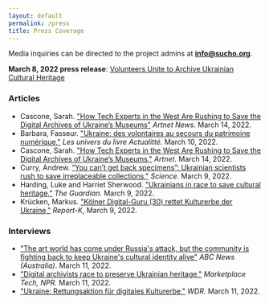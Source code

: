 ```yaml
---
layout: default
permalink: /press    
title: Press Coverage
---
```


Media inquiries can be directed to the project admins at **info@sucho.org**.

**March 8, 2022 press release**: [Volunteers Unite to Archive Ukrainian Cultural Heritage](/press-release-20220308-volunteers-unite)


### Articles
- Cascone, Sarah. ["How Tech Experts in the West Are Rushing to Save the Digital Archives of Ukraine’s Museums"](https://news.artnet.com/art-world/saving-ukrainian-cultural-heritage-online-2084036) *Artnet News*. March 14, 2022.
- Barbara, Fasseur. ["Ukraine: des volontaires au secours du patrimoine numérique,"](https://actualitte.com/article/105097/ressources/ukraine-des-volontaires-au-secours-du-patrimoine-numerique) *Les univers du livre Actualitté.* March 10, 2022.
- Cascone, Sarah. ["How Tech Experts in the West Are Rushing to Save the Digital Archives of Ukraine’s Museums,"](https://news.artnet.com/art-world/saving-ukrainian-cultural-heritage-online-2084036) *Artnet.* March 14, 2022.
- Curry, Andrew. [“You can’t get back specimens”: Ukrainian scientists rush to save irreplaceable collections,"](https://www.science.org/content/article/you-can-t-get-back-specimens-ukrainian-scientists-rush-save-irreplaceable-collections) *Science.* March 9, 2022.
- Harding, Luke and Harriet Sherwood. ["Ukrainians in race to save cultural heritage,"](https://www.theguardian.com/world/2022/mar/09/ukrainians-in-race-to-save-a-nations-cultural-heritage) *The Guardian.* March 9, 2022.
- Krücken, Markus. ["Kölner Digital-Guru (30) rettet Kulturerbe der Ukraine,"](https://www.report-k.de/koelner-digital-guru-30-rettet-kulturerbe-der-ukraine/) *Report-K,* March 9, 2022.

### Interviews 
- ["The art world has come under Russia's attack, but the community is fighting back to keep Ukraine's cultural identity alive"](https://www.abc.net.au/news/2022-03-12/russia-ukraine-war-artists-fight-for-cultural-identity/100899202) *ABC News (Australia)*. March 11, 2022.
- ["Digital archivists race to preserve Ukrainian heritage,"](https://www.marketplace.org/shows/marketplace-tech/) *Marketplace Tech, NPR.* March 11, 2022.
- ["Ukraine: Rettungsaktion für digitales Kulturerbe,"](https://www1.wdr.de/mediathek/audio/wdr5/wdr5-scala-aktuelle-kultur/audio-ukraine-rettungsaktion-fuer-digitales-kulturerbe-100.html) *WDR.* March 11, 2022.

